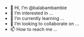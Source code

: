 - 👋 Hi, I’m @balabambambie
- 👀 I’m interested in ...
- 🌱 I’m currently learning ...
- 💞️ I’m looking to collaborate on ...
- 📫 How to reach me ...

<!---
balabambambie/balabambambie is a ✨ special ✨ repository because its `README.md` (this file) appears on your GitHub profile.
You can click the Preview link to take a look at your changes.
--->
